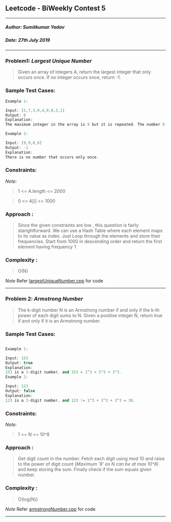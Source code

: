## Leetcode - BiWeekly Contest 5  ##

***

##### Author: Sumitkumar Yadav

##### Date: 27th July 2019

***

### Problem1:  _Largest Unique Number_ 

> Given an array of integers A, return the largest integer that only occurs once. If no integer occurs once, return -1.

### Sample Test Cases: 
```cpp
Example 1:

Input: [5,7,3,9,4,9,8,3,1]
Output: 8
Explanation: 
The maximum integer in the array is 9 but it is repeated. The number 8 occurs only once, so it's the answer.

Example 2:

Input: [9,9,8,8]
Output: -1
Explanation: 
There is no number that occurs only once.

```
 ### Constraints: 

_Note:_

>1 <= A.length <= 2000

>0 <= A[i] <= 1000

### Approach :

> Since the given constraints are low , this question is fairly starightforward. We can use a Hash Table where each element maps to its value as index. Just Loop through the elements and store their frequencies. Start from 1000 in descending order and return the first element having frequency 1

### Complexity :

> O(N)

*Note* Refer [largestUniqueNumber.cpp](../largestUniqueNumber.cpp) for code

***

### Problem 2: _Armstrong Number_

> The k-digit number N is an Armstrong number if and only if the k-th power of each digit sums to N. Given a positive integer N, return true if and only if it is an Armstrong number.

 ### Sample Test Cases:
```cpp

Example 1:

Input: 153
Output: true
Explanation: 
153 is a 3-digit number, and 153 = 1^3 + 5^3 + 3^3.
Example 2:

Input: 123
Output: false
Explanation: 
123 is a 3-digit number, and 123 != 1^3 + 2^3 + 3^3 = 36.

```

### Constraints: 

_Note:_

>1 <= N <= 10^8

### Approach :

> Get digit count in the number. Fetch each digit using mod 10 and raise to the power of digit count (*Maximum '8' as N can be at max 10^8*) and keep storing the sum. Finally check if the sum equals given number.

### Complexity :

> O(log(N))

*Note* Refer [armstrongNumber.cpp](../armstrongNumber.cpp) for code

***

